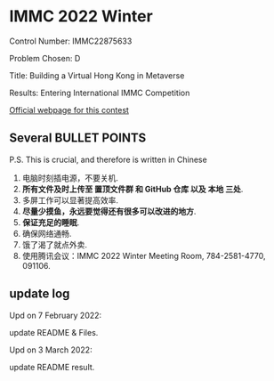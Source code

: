 # IMMC 2022 Winter

Control Number: IMMC22875633

Problem Chosen: D

Title: Building a Virtual Hong Kong in Metaverse

Results: Entering International IMMC Competition

[Official webpage for this contest](http://istem.info/web/news_detail.php?id=278)

## Several **BULLET POINTS**

P.S. This is crucial, and therefore is written in Chinese

1. 电脑时刻插电源，不要关机.
2. **所有文件及时上传至 置顶文件群 和 GitHub 仓库 以及 本地 三处**.
3. 多屏工作可以显著提高效率.
4. **尽量少摸鱼，永远要觉得还有很多可以改进的地方**.
5. **保证充足的睡眠**.
6. 确保网络通畅.
7. 饿了渴了就点外卖.
8. 使用腾讯会议：IMMC 2022 Winter Meeting Room, 784-2581-4770, 091106.

## update log

Upd on 7 February 2022:

update README & Files.

Upd on 3 March 2022:

update README result.
